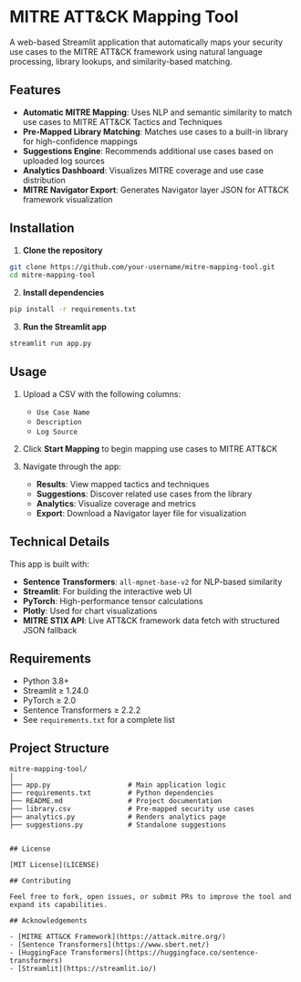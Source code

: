 
# MITRE ATT&CK Mapping Tool

A web-based Streamlit application that automatically maps your security use cases to the MITRE ATT&CK framework using natural language processing, library lookups, and similarity-based matching.

## Features

- **Automatic MITRE Mapping**: Uses NLP and semantic similarity to match use cases to MITRE ATT&CK Tactics and Techniques
- **Pre-Mapped Library Matching**: Matches use cases to a built-in library for high-confidence mappings
- **Suggestions Engine**: Recommends additional use cases based on uploaded log sources
- **Analytics Dashboard**: Visualizes MITRE coverage and use case distribution
- **MITRE Navigator Export**: Generates Navigator layer JSON for ATT&CK framework visualization

## Installation

1. **Clone the repository**
```bash
git clone https://github.com/your-username/mitre-mapping-tool.git
cd mitre-mapping-tool
```

2. **Install dependencies**
```bash
pip install -r requirements.txt
```

3. **Run the Streamlit app**
```bash
streamlit run app.py
```

## Usage

1. Upload a CSV with the following columns:
   - `Use Case Name`
   - `Description`
   - `Log Source`

2. Click **Start Mapping** to begin mapping use cases to MITRE ATT&CK

3. Navigate through the app:
   - **Results**: View mapped tactics and techniques
   - **Suggestions**: Discover related use cases from the library
   - **Analytics**: Visualize coverage and metrics
   - **Export**: Download a Navigator layer file for visualization

## Technical Details

This app is built with:
- **Sentence Transformers**: `all-mpnet-base-v2` for NLP-based similarity
- **Streamlit**: For building the interactive web UI
- **PyTorch**: High-performance tensor calculations
- **Plotly**: Used for chart visualizations
- **MITRE STIX API**: Live ATT&CK framework data fetch with structured JSON fallback

## Requirements

- Python 3.8+
- Streamlit ≥ 1.24.0
- PyTorch ≥ 2.0
- Sentence Transformers ≥ 2.2.2
- See `requirements.txt` for a complete list

## Project Structure

```
mitre-mapping-tool/
│
├── app.py                   # Main application logic
├── requirements.txt         # Python dependencies
├── README.md                # Project documentation
├── library.csv              # Pre-mapped security use cases
├── analytics.py             # Renders analytics page
├── suggestions.py           # Standalone suggestions 


## License

[MIT License](LICENSE)

## Contributing

Feel free to fork, open issues, or submit PRs to improve the tool and expand its capabilities.

## Acknowledgements

- [MITRE ATT&CK Framework](https://attack.mitre.org/)
- [Sentence Transformers](https://www.sbert.net/)
- [HuggingFace Transformers](https://huggingface.co/sentence-transformers)
- [Streamlit](https://streamlit.io/)
